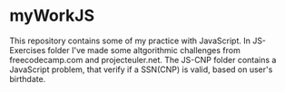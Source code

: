 # myWorkJS


This repository contains some of my practice with JavaScript.
In JS-Exercises folder I've made some altgorithmic challenges from freecodecamp.com and projecteuler.net. 
The JS-CNP folder contains a JavaScript problem, that verify if a SSN(CNP) is valid, based on user's birthdate. 